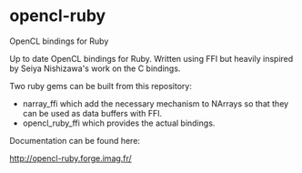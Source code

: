 opencl-ruby
===========

OpenCL bindings for Ruby

Up to date OpenCL bindings for Ruby. Written using FFI but heavily inspired by Seiya Nishizawa's work on the C bindings.

Two ruby gems can be built from this repository:

- narray_ffi which add the necessary mechanism to NArrays so that they can be used as data buffers with FFI.
- opencl_ruby_ffi which provides the actual bindings.

Documentation can be found here:

http://opencl-ruby.forge.imag.fr/
